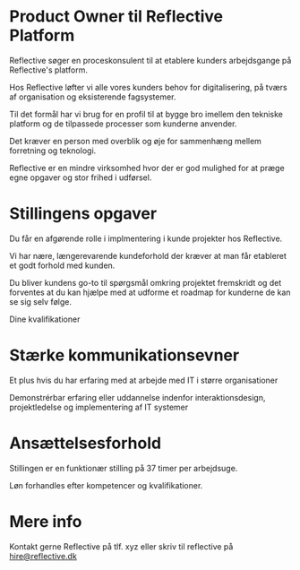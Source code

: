 # Product Owner til Reflective Platform

Reflective søger en proceskonsulent til at etablere kunders arbejdsgange på Reflective's platform.

Hos Reflective løfter vi alle vores kunders behov for digitalisering,
på tværs af organisation og eksisterende fagsystemer.

Til det formål har vi brug for en profil til at bygge bro imellem den tekniske platform
og de tilpassede processer som kunderne anvender.

Det kræver en person med overblik og øje for sammenhæng mellem forretning og teknologi.

Reflective er en mindre virksomhed hvor der er god mulighed for at præge egne opgaver og stor frihed i udførsel.

# Stillingens opgaver

Du får en afgørende rolle i implmentering i kunde projekter hos Reflective.

Vi har nære, længerevarende kundeforhold der kræver at man får etableret et godt forhold med kunden.

Du bliver kundens go-to til spørgsmål omkring projektet fremskridt og det forventes at du kan hjælpe med at udforme et roadmap for kunderne de kan se sig selv følge.


Dine kvalifikationer


# Stærke kommunikationsevner

Et plus hvis du har erfaring med at arbejde med IT i større organisationer


Demonstrérbar erfaring eller uddannelse indenfor interaktionsdesign,
projektledelse og implementering af IT systemer

# Ansættelsesforhold

Stillingen er en funktionær stilling på 37 timer per arbejdsuge.

Løn forhandles efter kompetencer og kvalifikationer.

# Mere info

Kontakt gerne Reflective på tlf. xyz eller skriv til reflective på hire@reflective.dk
